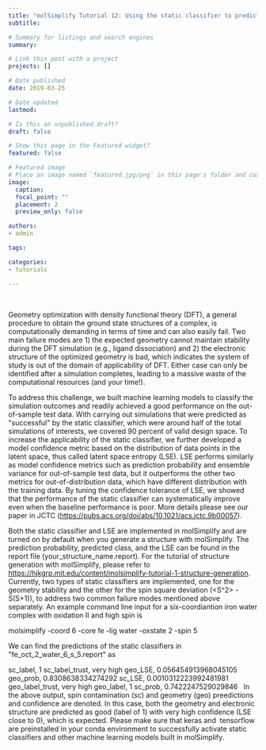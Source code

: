 ```yaml
---
title: "molSimplify Tutorial 12: Using the static classifier to predict your simulation outcomes before they waste your time"
subtitle: 

# Summary for listings and search engines
summary: 

# Link this post with a project
projects: []

# Date published
date: 2019-03-25

# Date updated
lastmod: 

# Is this an unpublished draft?
draft: false

# Show this page in the Featured widget?
featured: false

# Featured image
# Place an image named `featured.jpg/png` in this page's folder and customize its options here.
image:
  caption: 
  focal_point: ""
  placement: 2
  preview_only: false

authors:
- admin

tags:

categories:
- tutorials

---
```

 


Geometry optimization with density functional theory (DFT), a general procedure to obtain the ground state structures of a complex, is computationally demanding in terms of time and can also easily fail. Two main failure modes are 1) the expected geometry cannot maintain stability during the DFT simulation (e.g., ligand dissociation) and 2) the electronic structure of the optimized geometry is bad, which indicates the system of study is out of the domain of applicability of DFT. Either case can only be identified after a simulation completes, leading to a massive waste of the computational resources (and your time!).


To address this challenge, we built machine learning models to classify the simulation outcomes and readily achieved a good performance on the out-of-sample test data. With carrying out simulations that were predicted as "successful" by the static classifier, which were around half of the total simulations of interests, we covered 90 percent of valid design space. To increase the applicability of the static classifier, we further developed a model confidence metric based on the distribution of data points in the latent space, thus called latent space entropy (LSE). LSE performs similarly as model confidence metrics such as prediction probability and ensemble variance for out-of-sample test data, but it outperforms the other two metrics for out-of-distribution data, which have different distribution with the training data. By tuning the confidence tolerance of LSE, we showed that the performance of the static classifier can systematically improve even when the baseline performance is poor. More details please see our paper in JCTC (<https://pubs.acs.org/doi/abs/10.1021/acs.jctc.9b00057>).


Both the static classifier and LSE are implemented in molSimplify and are turned on by default when you generate a structure with molSimplify. The prediction probability, predicted class, and the LSE can be found in the report file (your\_structure\_name.report). For the tutorial of structure generation with molSimplify, please refer to <https://hjkgrp.mit.edu/content/molsimplify-tutorial-1-structure-generation>. Currently, two types of static classifiers are implemented, one for the geometry stability and the other for the spin square deviation (<S^2> -S(S+1)), to address two common failure modes mentioned above separately. An example command line input for a six-coordiantion iron water complex with oxidation II and high spin is


molsimplify -coord 6 -core fe -lig water -oxstate 2 -spin 5


We can find the predictions of the static classifiers in "fe\_oct\_2\_water\_6\_s\_5.report" as


sc\_label, 1
sc\_label\_trust, very high
geo\_LSE, 0.056454913968045105
geo\_prob, 0.8308638334274292
sc\_LSE, 0.0010312223992481981
geo\_label\_trust, very high
geo\_label, 1
sc\_prob, 0.7422247529029846
 
In the above output, spin contamination (sc) and geometry (geo) preedictions and confidence are denoted. In this case, both the geometry and electronic structure are predicted as good (label of 1) with very high confidence (LSE close to 0), which is expected. Please make sure that keras and  tensorflow are preinstalled in your conda environment to successfully activate static classifiers and other machine learning models built in molSimplify.
